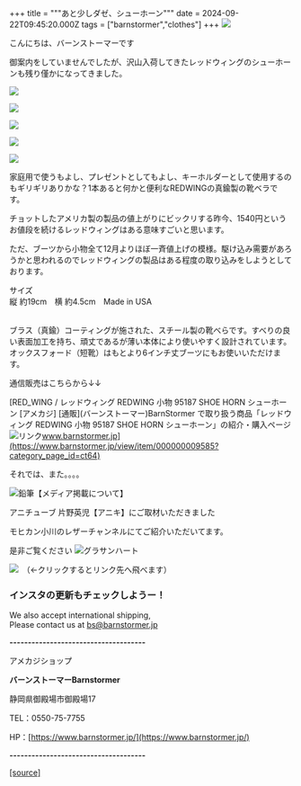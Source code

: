 +++
title = """あと少しダゼ、シューホーン"""
date = 2024-09-22T09:45:20.000Z
tags = ["barnstormer","clothes"]
+++
[![](https://stat.ameba.jp/user_images/20231023/16/barnstormer-go/b2/03/p/o0420015015354743273.png)](https://ameblo.jp/barnstormer-go/entry-12825670498.html)

こんにちは、バーンストーマーです

御案内をしていませんでしたが、沢山入荷してきたレッドウィングのシューホーンも残り僅かになってきました。

[![](https://stat.ameba.jp/user_images/20240922/18/barnstormer-go/72/f6/j/o0466070015489343564.jpg)](https://stat.ameba.jp/user_images/20240922/18/barnstormer-go/72/f6/j/o0466070015489343564.jpg)

[![](https://stat.ameba.jp/user_images/20240922/18/barnstormer-go/30/ad/j/o0466070015489343565.jpg)](https://stat.ameba.jp/user_images/20240922/18/barnstormer-go/30/ad/j/o0466070015489343565.jpg)

[![](https://stat.ameba.jp/user_images/20240922/18/barnstormer-go/11/f0/j/o0466070015489343567.jpg)](https://stat.ameba.jp/user_images/20240922/18/barnstormer-go/11/f0/j/o0466070015489343567.jpg)

[![](https://stat.ameba.jp/user_images/20240922/18/barnstormer-go/58/57/j/o0466070015489343992.jpg)](https://stat.ameba.jp/user_images/20240922/18/barnstormer-go/58/57/j/o0466070015489343992.jpg)

[![](https://stat.ameba.jp/user_images/20240922/18/barnstormer-go/c8/17/j/o0466070015489343993.jpg)](https://stat.ameba.jp/user_images/20240922/18/barnstormer-go/c8/17/j/o0466070015489343993.jpg)

家庭用で使うもよし、プレゼントとしてもよし、キーホルダーとして使用するのもギリギリありかな？1本あると何かと便利なREDWINGの真鍮製の靴ベラです。

チョットしたアメリカ製の製品の値上がりにビックリする昨今、1540円というお値段を続けるレッドウィングはある意味すごいと思います。

ただ、ブーツから小物全て12月よりほぼ一斉値上げの模様。駆け込み需要があろうかと思われるのでレッドウィングの製品はある程度の取り込みをしようとしております。

サイズ  
縦 約19cm　横 約4.5cm　Made in USA  
 

ブラス（真鍮）コーティングが施された、スチール製の靴べらです。すべりの良い表面加工を持ち、頑丈であるが薄い本体により使いやすく設計されています。オックスフォード（短靴）はもとより6インチ丈ブーツにもお使いいただけます。

通信販売はこちらから↓↓

[RED\_WING / レッドウィング REDWING 小物 95187 SHOE HORN シューホーン \[アメカジ\] \[通販\](バーンストーマー)BarnStormer で取り扱う商品「レッドウィング REDWING 小物 95187 SHOE HORN シューホーン」の紹介・購入ページ![リンク](https://c.stat100.ameba.jp/ameblo/symbols/v3.20.0/svg/gray/editor_link.svg)www.barnstormer.jp](https://www.barnstormer.jp/view/item/000000009585?category_page_id=ct64)

それでは、また。。。。

![鉛筆](https://stat100.ameba.jp/blog/ucs/img/char/char3/519.png)【メディア掲載について】

アニチューブ 片野英児【アニキ】にご取材いただきました

モヒカン小川のレザーチャンネルにてご紹介いただいてます。

是非ご覧ください ![グラサンハート](https://stat100.ameba.jp/blog/ucs/img/char/char3/148.png)

[![](https://stat.ameba.jp/user_images/20230412/16/barnstormer-go/6a/23/p/o0108010815269242493.png)](https://www.instagram.com/barnstormer_daily/)　（←クリックするとリンク先へ飛べます）

### インスタの更新もチェックしようー！

We also accept international shipping,  
Please contact us at bs@barnstormer.jp

**\-------------------------------------**

アメカジショップ

**バーンストーマーBarnstormer**

静岡県御殿場市御殿場17

TEL：0550-75-7755

HP：[https://www.barnstormer.jp/](https://www.barnstormer.jp/)

**\-------------------------------------**

[[source]](https://ameblo.jp/barnstormer-go/entry-12868532157.html)
